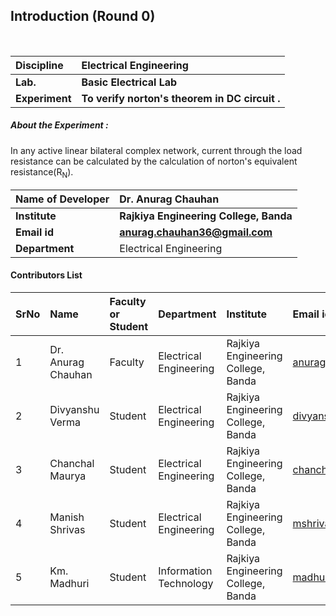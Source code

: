 ## Introduction (Round 0)

<br>

<b>Discipline | <b>Electrical Engineering
:--|:--|
<b> Lab. | <b>Basic Electrical Lab
<b> Experiment|     <b> To verify norton's theorem in DC circuit .


<h5> About the Experiment : </h5>
 In any active linear bilateral complex network, current through the load resistance can be calculated by the calculation of norton's equivalent resistance(R<sub>N</sub>).

<b>Name of Developer | <b> Dr. Anurag Chauhan
:--|:--|
<b> Institute | <b> Rajkiya Engineering College, Banda
<b> Email id|     <b> anurag.chauhan36@gmail.com
<b> Department | Electrical Engineering

#### Contributors List

SrNo | Name | Faculty or Student | Department| Institute | Email id
:--|:--|:--|:--|:--|:--|
1 | Dr. Anurag Chauhan| Faculty |Electrical Engineering | Rajkiya Engineering College, Banda |anurag.chauhan36@gmail.com 
2 | Divyanshu Verma| Student | Electrical Engineering | Rajkiya Engineering College, Banda |divyanshuv412@gmail.com
3 | Chanchal Maurya | Student |  Electrical Engineering | Rajkiya Engineering College, Banda |chanchalmaurya.92914@gmail.com
4 | Manish Shrivas | Student |   Electrical Engineering | Rajkiya Engineering College, Banda |mshrivas824@gmail.com
5 | Km. Madhuri  | Student |  Information Technology | Rajkiya Engineering College, Banda |madhuri.recb@gmail.com

<br>

